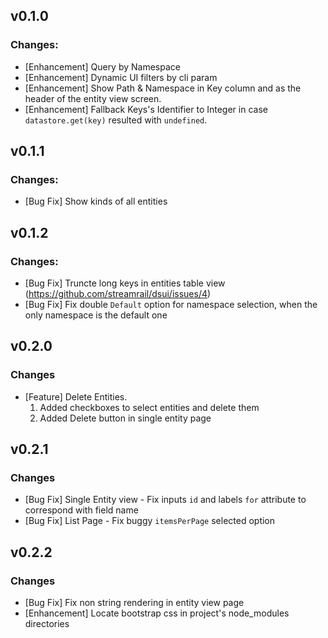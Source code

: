## v0.1.0
### Changes:
- [Enhancement] Query by Namespace
- [Enhancement] Dynamic UI filters by cli param
- [Enhancement] Show Path & Namespace in Key column and as the header of the entity view screen.
- [Enhancement] Fallback Keys's Identifier to Integer in case `datastore.get(key)` resulted with `undefined`.

## v0.1.1
### Changes:
- [Bug Fix] Show kinds of all entities

## v0.1.2
### Changes:
- [Bug Fix] Truncte long keys in entities table view (https://github.com/streamrail/dsui/issues/4)
- [Bug Fix] Fix double `Default` option for namespace selection, when the only namespace is the default one

## v0.2.0
### Changes
- [Feature] Delete Entities.
  1. Added checkboxes to select entities and delete them
  2. Added Delete button in single entity page 

## v0.2.1
### Changes
- [Bug Fix] Single Entity view - Fix inputs `id` and labels `for` attribute to correspond with field name
- [Bug Fix] List Page - Fix buggy `itemsPerPage` selected option 

## v0.2.2
### Changes
- [Bug Fix] Fix non string rendering in entity view page
- [Enhancement] Locate bootstrap css in project's node_modules directories